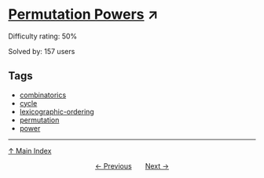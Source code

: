 # [Permutation Powers](https://projecteuler.net/problem=902) ↗️

Difficulty rating: 50%

Solved by: 157 users
## Tags

- [combinatorics](../tags/combinatorics.md)
- [cycle](../tags/cycle.md)
- [lexicographic-ordering](../tags/lexicographic-ordering.md)
- [permutation](../tags/permutation.md)
- [power](../tags/power.md)



---

[↑ Main Index](../README.md)


<div align=center><a href='901.md'>← Previous</a> &nbsp;&nbsp; &nbsp;&nbsp;  <a href='903.md'>Next →</a></div>
